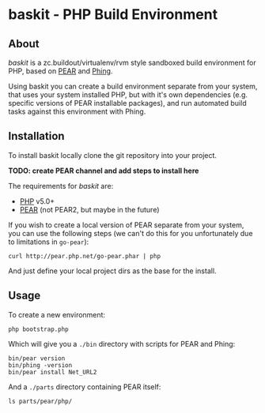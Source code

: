 baskit - PHP Build Environment
==============================

About
-----
_baskit_ is a zc.buildout/virtualenv/rvm style sandboxed build environment for PHP, based on [PEAR](http://pear.php.net/ "PEAR") and [Phing](http://phing.info/ "Phing").

Using baskit you can create a build environment separate from your system, that uses your system installed PHP, but with it's own dependencies (e.g. specific versions of PEAR installable packages), and run automated build tasks against this environment with Phing.

Installation
------------
To install baskit locally clone the git repository into your project.

**TODO: create PEAR channel and add steps to install here**

The requirements for _baskit_ are:

 * [PHP](http://www.php.net/ "PHP") v5.0+
 * [PEAR](http://pear.php.net/ "PHP Extension and Application Repository") (not PEAR2, but maybe in the future)

If you wish to create a local version of PEAR separate from your system, you can use the following steps (we can't do this for you unfortunately due to limitations in `go-pear`):

    curl http://pear.php.net/go-pear.phar | php

And just define your local project dirs as the base for the install.

Usage
-----
To create a new environment:

    php bootstrap.php

Which will give you a `./bin` directory with scripts for PEAR and Phing:

    bin/pear version
    bin/phing -version
    bin/pear install Net_URL2

And a `./parts` directory containing PEAR itself:

    ls parts/pear/php/

